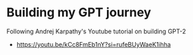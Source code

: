 # Building my GPT journey

Following Andrej Karpathy's Youtube tutorial on building GPT-2
* https://youtu.be/kCc8FmEb1nY?si=rufeBUyWaeK1ihha